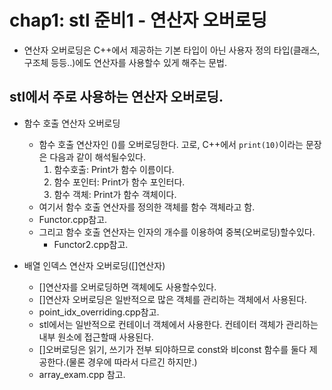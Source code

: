 # chap1: stl 준비1 - 연산자 오버로딩

- 연산자 오버로딩은 C++에서 제공하는 기본 타입이 아닌 사용자 정의 타입(클래스,구조체 등등..)에도 연산자를 사용할수 있게 해주는 문법.

## stl에서 주로 사용하는 연산자 오버로딩.
- 함수 호출 연산자 오버로딩
    - 함수 호출 연산자인 ()를 오버로딩한다. 고로, C++에서 `print(10)`이라는 문장은 다음과 같이 해석될수있다.
        1. 함수호출: Print가 함수 이름이다.
        2. 함수 포인터: Print가 함수 포인터다.
        3. 함수 객체: Print가 함수 객체이다.
    - 여기서 함수 호출 연산자를 정의한 객체를 함수 객체라고 함.
    - Functor.cpp참고.
    - 그리고 함수 호출 연산자는 인자의 개수를 이용하여 중복(오버로딩)할수있다.
        - Functor2.cpp참고.

- 배열 인덱스 연산자 오버로딩([]연산자)
    - []연산자를 오버로딩하면 객체에도 사용할수있다.
    - []연산자 오버로딩은 일반적으로 많은 객체를 관리하는 객체에서 사용된다.
    - point\_idx\_overriding.cpp참고.
    - stl에서는 일반적으로 컨테이너 객체에서 사용한다. 컨테이터 객체가 관리하는 내부 원소에 접근할때 사용된다.
    - []오버로딩은 읽기, 쓰기가 전부 되야하므로 const와 비const 함수를 둘다 제공한다.(물론 경우에 따라서 다르긴 하지만.)
    - array_exam.cpp 참고.
    

    